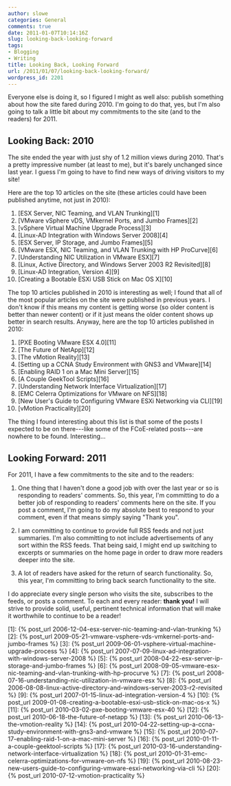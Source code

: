 ```yaml
---
author: slowe
categories: General
comments: true
date: 2011-01-07T10:14:16Z
slug: looking-back-looking-forward
tags:
- Blogging
- Writing
title: Looking Back, Looking Forward
url: /2011/01/07/looking-back-looking-forward/
wordpress_id: 2201
---
```


Everyone else is doing it, so I figured I might as well also: publish something about how the site fared during 2010. I'm going to do that, yes, but I'm also going to talk a little bit about my commitments to the site (and to the readers) for 2011.

## Looking Back: 2010

The site ended the year with just shy of 1.2 million views during 2010. That's a pretty impressive number (at least to me), but it's barely unchanged since last year. I guess I'm going to have to find new ways of driving visitors to my site!

Here are the top 10 articles on the site (these articles could have been published anytime, not just in 2010):

1. [ESX Server, NIC Teaming, and VLAN Trunking][1]  
2. [VMware vSphere vDS, VMkernel Ports, and Jumbo Frames][2]  
3. [vSphere Virtual Machine Upgrade Process][3]  
4. [Linux-AD Integration with Windows Server 2008][4]  
5. [ESX Server, IP Storage, and Jumbo Frames][5]  
6. [VMware ESX, NIC Teaming, and VLAN Trunking with HP ProCurve][6]  
7. [Understanding NIC Utilization in VMware ESX][7]  
8. [Linux, Active Directory, and Windows Server 2003 R2 Revisited][8]  
9. [Linux-AD Integration, Version 4][9]  
10. [Creating a Bootable ESXi USB Stick on Mac OS X][10]

The top 10 articles published in 2010 is interesting as well; I found that all of the most popular articles on the site were published in previous years. I don't know if this means my content is getting worse (so older content is better than newer content) or if it just means the older content shows up better in search results. Anyway, here are the top 10 articles published in 2010:

1. [PXE Booting VMware ESX 4.0][11]  
2. [The Future of NetApp][12]  
3. [The vMotion Reality][13]  
4. [Setting up a CCNA Study Environment with GNS3 and VMware][14]  
5. [Enabling RAID 1 on a Mac Mini Server][15]  
6. [A Couple GeekTool Scripts][16]  
7. [Understanding Network Interface Virtualization][17]  
8. [EMC Celerra Optimizations for VMware on NFS][18]  
9. [New User's Guide to Configuring VMware ESXi Networking via CLI][19]  
10. [vMotion Practicality][20]

The thing I found interesting about this list is that some of the posts I expected to be on there---like some of the FCoE-related posts---are nowhere to be found. Interesting...

## Looking Forward: 2011

For 2011, I have a few commitments to the site and to the readers:

1. One thing that I haven't done a good job with over the last year or so is responding to readers' comments. So, this year, I'm committing to do a better job of responding to readers' comments here on the site. If you post a comment, I'm going to do my absolute best to respond to your comment, even if that means simply saying "Thank you".

2. I am committing to continue to provide full RSS feeds and not just summaries. I'm also committing to not include advertisements of any sort within the RSS feeds. That being said, I might end up switching to excerpts or summaries on the home page in order to draw more readers deeper into the site.

3. A lot of readers have asked for the return of search functionality. So, this year, I'm committing to bring back search functionality to the site.

I do appreciate every single person who visits the site, subscribes to the feeds, or posts a comment. To each and every reader: **thank you!** I will strive to provide solid, useful, pertinent technical information that will make it worthwhile to continue to be a reader!

[1]: {% post_url 2006-12-04-esx-server-nic-teaming-and-vlan-trunking %}
[2]: {% post_url 2009-05-21-vmware-vsphere-vds-vmkernel-ports-and-jumbo-frames %}
[3]: {% post_url 2009-06-01-vsphere-virtual-machine-upgrade-process %}
[4]: {% post_url 2007-07-09-linux-ad-integration-with-windows-server-2008 %}
[5]: {% post_url 2008-04-22-esx-server-ip-storage-and-jumbo-frames %}
[6]: {% post_url 2008-09-05-vmware-esx-nic-teaming-and-vlan-trunking-with-hp-procurve %}
[7]: {% post_url 2008-07-16-understanding-nic-utilization-in-vmware-esx %}
[8]: {% post_url 2006-08-08-linux-active-directory-and-windows-server-2003-r2-revisited %}
[9]: {% post_url 2007-01-15-linux-ad-integration-version-4 %}
[10]: {% post_url 2009-01-08-creating-a-bootable-esxi-usb-stick-on-mac-os-x %}
[11]: {% post_url 2010-03-02-pxe-booting-vmware-esx-40 %}
[12]: {% post_url 2010-06-18-the-future-of-netapp %}
[13]: {% post_url 2010-06-13-the-vmotion-reality %}
[14]: {% post_url 2010-04-22-setting-up-a-ccna-study-environment-with-gns3-and-vmware %}
[15]: {% post_url 2010-07-17-enabling-raid-1-on-a-mac-mini-server %}
[16]: {% post_url 2010-01-11-a-couple-geektool-scripts %}
[17]: {% post_url 2010-03-16-understanding-network-interface-virtualization %}
[18]: {% post_url 2010-01-31-emc-celerra-optimizations-for-vmware-on-nfs %}
[19]: {% post_url 2010-08-23-new-users-guide-to-configuring-vmware-esxi-networking-via-cli %}
[20]: {% post_url 2010-07-12-vmotion-practicality %}
